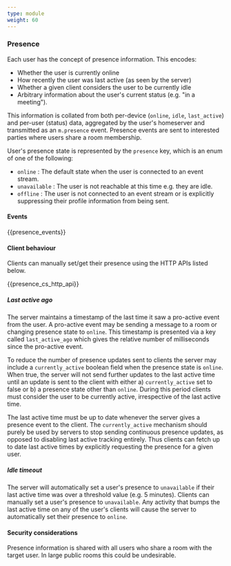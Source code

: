 ```yaml
---
type: module
weight: 60
---
```


### Presence

Each user has the concept of presence information. This encodes:

-   Whether the user is currently online
-   How recently the user was last active (as seen by the server)
-   Whether a given client considers the user to be currently idle
-   Arbitrary information about the user's current status (e.g. "in a
    meeting").

This information is collated from both per-device (`online`, `idle`,
`last_active`) and per-user (status) data, aggregated by the user's
homeserver and transmitted as an `m.presence` event. Presence events are
sent to interested parties where users share a room membership.

User's presence state is represented by the `presence` key, which is an
enum of one of the following:

-   `online` : The default state when the user is connected to an event
    stream.
-   `unavailable` : The user is not reachable at this time e.g. they are
    idle.
-   `offline` : The user is not connected to an event stream or is
    explicitly suppressing their profile information from being sent.

#### Events

{{presence\_events}}

#### Client behaviour

Clients can manually set/get their presence using the HTTP APIs listed
below.

{{presence\_cs\_http\_api}}

##### Last active ago

The server maintains a timestamp of the last time it saw a pro-active
event from the user. A pro-active event may be sending a message to a
room or changing presence state to `online`. This timestamp is presented
via a key called `last_active_ago` which gives the relative number of
milliseconds since the pro-active event.

To reduce the number of presence updates sent to clients the server may
include a `currently_active` boolean field when the presence state is
`online`. When true, the server will not send further updates to the
last active time until an update is sent to the client with either a)
`currently_active` set to false or b) a presence state other than
`online`. During this period clients must consider the user to be
currently active, irrespective of the last active time.

The last active time must be up to date whenever the server gives a
presence event to the client. The `currently_active` mechanism should
purely be used by servers to stop sending continuous presence updates,
as opposed to disabling last active tracking entirely. Thus clients can
fetch up to date last active times by explicitly requesting the presence
for a given user.

##### Idle timeout

The server will automatically set a user's presence to `unavailable` if
their last active time was over a threshold value (e.g. 5 minutes).
Clients can manually set a user's presence to `unavailable`. Any
activity that bumps the last active time on any of the user's clients
will cause the server to automatically set their presence to `online`.

#### Security considerations

Presence information is shared with all users who share a room with the
target user. In large public rooms this could be undesirable.
